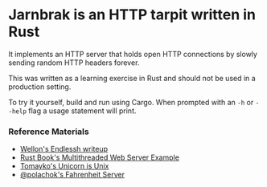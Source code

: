 # Jarnbrak is an HTTP tarpit written in Rust

It implements an HTTP server that holds open HTTP connections by slowly sending random HTTP headers forever.

This was written as a learning exercise in Rust and should not be used in a production setting.

To try it yourself, build and run using Cargo. When prompted with an `-h` or `--help` flag a usage statement will print.

### Reference Materials
* [Wellon's Endlessh writeup](https://nullprogram.com/blog/2019/03/22/)
* [Rust Book's Multithreaded Web Server Example](https://doc.rust-lang.org/1.30.0/book/second-edition/ch20-00-final-project-a-web-server.html)
* [Tomayko's Unicorn is Unix](https://tomayko.com/blog/2009/unicorn-is-unix)
* [@polachok's Fahrenheit Server](https://rust-lang-nursery.github.io/futures-rs/blog/2018/08/17/toykio.html)
